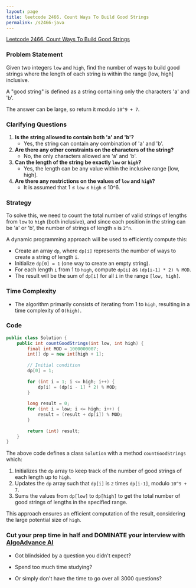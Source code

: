 ```yaml
---
layout: page
title: leetcode 2466. Count Ways To Build Good Strings
permalink: /s2466-java
---
```

[Leetcode 2466. Count Ways To Build Good Strings](https://algoadvance.github.io/algoadvance/l2466)
### Problem Statement

Given two integers `low` and `high`, find the number of ways to build good strings where the length of each string is within the range [low, high] inclusive.

A "good string" is defined as a string containing only the characters 'a' and 'b'.

The answer can be large, so return it modulo `10^9 + 7`.

### Clarifying Questions
1. **Is the string allowed to contain both 'a' and 'b'?**
   - Yes, the string can contain any combination of 'a' and 'b'.
2. **Are there any other constraints on the characters of the string?**
   - No, the only characters allowed are 'a' and 'b'.
3. **Can the length of the string be exactly `low` or `high`?**
   - Yes, the length can be any value within the inclusive range [low, high].
4. **Are there any restrictions on the values of `low` and `high`?**
   - It is assumed that 1 ≤ `low` ≤ `high` ≤ 10^6.

### Strategy

To solve this, we need to count the total number of valid strings of lengths from `low` to `high` (both inclusive), and since each position in the string can be 'a' or 'b', the number of strings of length `n` is `2^n`.

A dynamic programming approach will be used to efficiently compute this:
- Create an array `dp`, where `dp[i]` represents the number of ways to create a string of length `i`.
- Initialize `dp[0] = 1` (one way to create an empty string).
- For each length `i` from 1 to `high`, compute `dp[i]` as `(dp[i-1] * 2) % MOD`.
- The result will be the sum of `dp[i]` for all `i` in the range `[low, high]`.

### Time Complexity
- The algorithm primarily consists of iterating from 1 to `high`, resulting in a time complexity of `O(high)`. 

### Code

```java
public class Solution {
    public int countGoodStrings(int low, int high) {
        final int MOD = 1000000007;
        int[] dp = new int[high + 1];
        
        // Initial condition
        dp[0] = 1;
        
        for (int i = 1; i <= high; i++) {
            dp[i] = (dp[i - 1] * 2) % MOD;
        }
        
        long result = 0;
        for (int i = low; i <= high; i++) {
            result = (result + dp[i]) % MOD;
        }
        
        return (int) result;
    }
}
```

The above code defines a class `Solution` with a method `countGoodStrings` which:
1. Initializes the `dp` array to keep track of the number of good strings of each length up to `high`.
2. Updates the `dp` array such that `dp[i]` is `2` times `dp[i-1]`, modulo `10^9 + 7`.
3. Sums the values from `dp[low]` to `dp[high]` to get the total number of good strings of lengths in the specified range.

This approach ensures an efficient computation of the result, considering the large potential size of `high`.


### Cut your prep time in half and DOMINATE your interview with [AlgoAdvance AI](https://algoAdvance.com)

- Got blindsided by a question you didn't expect?

- Spend too much time studying?

- Or simply don't have the time to go over all 3000 questions?


